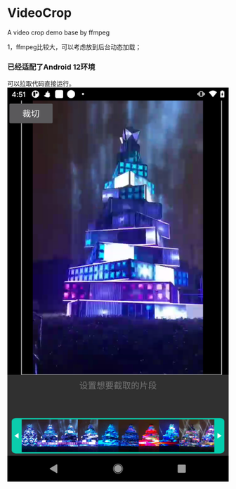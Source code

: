 # VideoCrop
A video crop demo base by ffmpeg

1，ffmpeg比较大，可以考虑放到后台动态加载；

### 已经适配了Android 12环境

可以拉取代码直接运行。
![avatar](https://github.com/Pangu-Immortal/VideoCropping/blob/main/Screenshot_20220617_163923.png)

